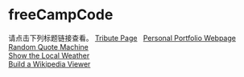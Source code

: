 # freeCampCode  
请点击下列标题链接查看。
[Tribute Page](https://everend.github.io/Air/Tribute%20Page.html)  
[Personal Portfolio Webpage](https://everend.github.io/Air/Personal%20Portfolio%20Webpage.html)  
[Random Quote Machine](https://everend.github.io/Air/Random%20Quote%20Machine.html)  
[Show the Local Weather](http://htmlpreview.github.io/?https://github.com/everend/Air/blob/master/Show%20the%20Local%20Weather.html)  
[Build a Wikipedia Viewer](https://everend.github.io/Air/Build%20a%20Wikipedia%20Viewer.html)
